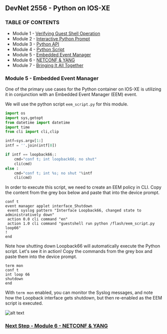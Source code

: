 ## DevNet 2556 - Python on IOS-XE

### TABLE OF CONTENTS
* Module 1 - [Verifying Guest Shell Operation](www.github.com/rshoemak/DevNet2556/Module1)
* Module 2 - [Interactive Python Prompt](www.github.com/rshoemak/DevNet2556/Module2)
* Module 3 - [Python API](www.github.com/rshoemak/DevNet2556/Module3)
* Module 4 - [Python Script](www.github.com/rshoemak/DevNet2556/Module4)
* Module 5 - [Embedded Event Manager](www.github.com/rshoemak/DevNet2556/Module5)
* Module 6 - [NETCONF & YANG](www.github.com/rshoemak/DevNet2556/Module6)
* Module 7 - [Bringing It All Together](www.github.com/rshoemak/DevNet2556/Module7)


### Module 5 - Embedded Event Manager

One of the primary use cases for the Python container on IOS-XE is utilizing it in conjunction with an Embedded Event Manager (EEM) event.  

We will use the python script `eem_script.py` for this module.  

```python
import os
import sys,getopt
from datetime import datetime
import time
from cli import cli,clip

intf=sys.argv[1:]
intf = ''.join(intf[0])

if intf == loopback66;:
	cmd="conf t; int loopback66; no shut"
	cli(cmd)
else :
	cmd="conf t; int %s; no shut "%intf
	cli(cmd)
```

In order to execute this script, we need to create an EEM policy in CLI.  Copy the content from the grey box below and paste that into the device prompt.

```
conf t
event manager applet interface_Shutdown
 event syslog pattern "Interface Loopback66, changed state to administratively down"
 action 0.0 cli command "en"
 action 1.0 cli command "guestshell run python /flash/eem_script.py loop66"
!
end
```

Note how shutting down Loopback66 will automatically execute the Python script.  Let's see it in action!  Copy the commands from the grey box and paste them into the device prompt.  

```
term mon
conf t
int loop 66
shutdown
end
```
With `term mon` enabled, you can monitor the Syslog messages, and note how the Loopback interface gets shutdown, but then re-enabled as the EEM script is executed.

![alt text](https://github.com/rshoemak/DevNet2556/images/eem-script-loop-up.png)

### [Next Step - Module 6 - NETCONF & YANG](www.github.com/rshoemak/DevNet2556/Module6)
